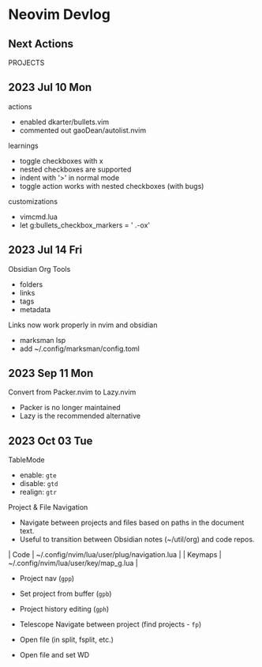 # Neovim Devlog 

## Next Actions  

PROJECTS

## 2023 Jul 10 Mon 

actions
- enabled dkarter/bullets.vim 
- commented out gaoDean/autolist.nvim 

learnings 
- toggle checkboxes with <leader>x 
- nested checkboxes are supported 
- indent with '>' in normal mode 
- toggle action works with nested checkboxes (with bugs)

customizations 
- vimcmd.lua 
- let g:bullets_checkbox_markers = ' .-ox'

## 2023 Jul 14 Fri 

Obsidian Org Tools 
- folders 
- links 
- tags 
- metadata 

Links now work properly in nvim and obsidian 
- marksman lsp 
- add ~/.config/marksman/config.toml 

## 2023 Sep 11 Mon

Convert from Packer.nvim to Lazy.nvim 
- Packer is no longer maintained
- Lazy is the recommended alternative

## 2023 Oct 03 Tue

TableMode 
- enable: `gte` 
- disable: `gtd` 
- realign: `gtr` 

Project & File Navigation 

- Navigate between projects and files based on paths in the document text.
- Useful to transition between Obsidian notes (~/util/org) and code repos. 

| Code    | ~/.config/nvim/lua/user/plug/navigation.lua |
| Keymaps | ~/.config/nvim/lua/user/key/map_g.lua       |

- Project nav (`gpp`) 
- Set project from buffer (`gpb`)
- Project history editing (`gph`)
- Telescope Navigate between project (find projects - `fp`)

- Open file (in split, fsplit, etc.) 
- Open file and set WD
